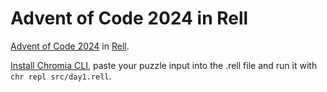 # Advent of Code 2024 in Rell

[Advent of Code 2024](https://adventofcode.com/2024) in [Rell](https://docs.chromia.com/rell/rell-intro).

[Install Chromia CLI](https://docs.chromia.com/intro/installation/cli-installation),
paste your puzzle input into the .rell file and run it with `chr repl src/day1.rell`.
